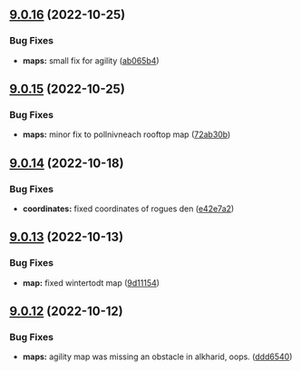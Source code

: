 ## [9.0.16](https://github.com/Torwent/WaspLib/compare/v9.0.15...v9.0.16) (2022-10-25)


### Bug Fixes

* **maps:** small fix for agility ([ab065b4](https://github.com/Torwent/WaspLib/commit/ab065b4eccdb315322f5f0e924e8259bf3bd1995))



## [9.0.15](https://github.com/Torwent/WaspLib/compare/v9.0.14...v9.0.15) (2022-10-25)


### Bug Fixes

* **maps:** minor fix to pollnivneach rooftop map ([72ab30b](https://github.com/Torwent/WaspLib/commit/72ab30ba10d9af20df94e857f243d24d3347db62))



## [9.0.14](https://github.com/Torwent/WaspLib/compare/v9.0.13...v9.0.14) (2022-10-18)


### Bug Fixes

* **coordinates:** fixed coordinates of rogues den ([e42e7a2](https://github.com/Torwent/WaspLib/commit/e42e7a23c4bb6ec6d734319cdb43765db8049c5c))



## [9.0.13](https://github.com/Torwent/WaspLib/compare/v9.0.12...v9.0.13) (2022-10-13)


### Bug Fixes

* **map:** fixed wintertodt map ([9d11154](https://github.com/Torwent/WaspLib/commit/9d11154e6bb707c73f04fb341131e1c43c8bc071))



## [9.0.12](https://github.com/Torwent/WaspLib/compare/v9.0.11...v9.0.12) (2022-10-12)


### Bug Fixes

* **maps:** agility map was missing an obstacle in alkharid, oops. ([ddd6540](https://github.com/Torwent/WaspLib/commit/ddd65405ad3efd5afbbb1fe5c105fd58c6952881))



